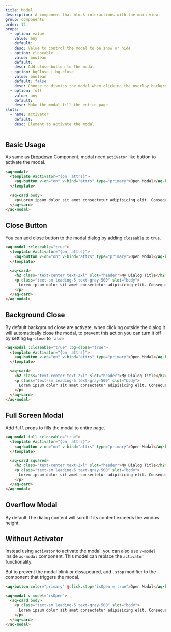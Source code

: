 ```yaml
---
title: Modal
description: A component that block interactions with the main view.
group: components
order: 12
props:
  - option: value
    value: any
    default:
    desc: Value to control the modal to be show or hide
  - option: closeable
    value: boolean
    default:
    desc: Add close button to the modal
  - option: bgClose | bg-close
    value: boolean
    default: false
    desc: Choose to dismiss the modal when clicking the overlay background
  - option: full
    value: any
    default:
    desc: Make the modal fill the entire page
slots:
  - name: activator
    default:
    desc: Element to activate the modal
---
```


## Basic Usage

As same as [Dropdown](/docs/dropdown) Component, modal need `activator` like button to activate the modal.

<example-modal></example-modal>

```html
<aq-modal>
  <template #activator="{on, attrs}">
    <aq-button v-on="on" v-bind="attrs" type="primary">Open Modal</aq-button>
  </template>

  <aq-card body>
    <p>Lorem ipsum dolor sit amet consectetur adipisicing elit. Consequatur amet labore.</p>
  </aq-card>
</aq-modal>
```

## Close Button

You can add close button to the modal dialog by adding `closeable` to `true`.

<example-modal section="close-button"></example-modal>

```html
<aq-modal :closeable="true">
  <template #activator="{on, attrs}">
    <aq-button v-on="on" v-bind="attrs" type="primary">Open Modal</aq-button>
  </template>

  <aq-card>
    <h2 class="text-center text-2xl" slot="header">My Dialog Title</h2>
    <p class="text-sm leading-5 text-gray-500" slot="body">
      Lorem ipsum dolor sit amet consectetur adipisicing elit. Consequatur amet labore.
    </p>
  </aq-card>
</aq-modal>
```

## Background Close

By default background close are activate, when clicking outside the dialog it will automatically close the modal,
to prevent this action you can turn it off by setting `bg-close` to `false`

<example-modal section="close-button" :bg-close="false"></example-modal>

```html
<aq-modal :closeable="true" :bg-close="true">
  <template #activator="{on, attrs}">
    <aq-button v-on="on" v-bind="attrs" type="primary">Open Modal</aq-button>
  </template>

  <aq-card>
    <h2 class="text-center text-2xl" slot="header">My Dialog Title</h2>
    <p class="text-sm leading-5 text-gray-500" slot="body">
      Lorem ipsum dolor sit amet consectetur adipisicing elit. Consequatur amet labore.
    </p>
  </aq-card>
</aq-modal>
```

## Full Screen Modal

Add `full` props to fills the modal to entire page.

<example-modal section="full"></example-modal>

```html
<aq-modal full :closeable="true">
  <template #activator="{on, attrs}">
    <aq-button v-on="on" v-bind="attrs" type="primary">Open Modal</aq-button>
  </template>

  <aq-card squared>
    <h2 class="text-center text-2xl" slot="header">My Dialog Title</h2>
    <p class="text-sm leading-5 text-gray-500" slot="body">
      Lorem ipsum dolor sit amet consectetur adipisicing elit. Consequatur amet labore.
    </p>
  </aq-card>
</aq-modal>
```

## Overflow Modal

By default The dialog content will scroll if its content exceeds the window height.

<div class="my-4">
  <example-modal section="overflow"></example-modal>
</div>

## Without Activator

Instead using `activator` to activate the modal, you can also use `v-model` inside `aq-modal` component.
This model can replace the `activator` functionality.

But to prevent the modal blink or dissapeared, add `.stop` modifier to the component that triggers the modal.

<example-modal section="no-activator"></example-modal>

```html
<aq-button color="primary" @click.stop="isOpen = true">Open Modal</aq-button>

<aq-modal v-model="isOpen">
  <aq-card body>
    <p class="text-sm leading-5 text-gray-500" slot="body">
      Lorem ipsum dolor sit amet consectetur adipisicing elit. Consequatur amet labore.
    </p>
  </aq-card>
</aq-modal>
```